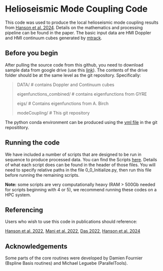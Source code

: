 # Helioseismic Mode Coupling Code
This code was used to produce the local helioseismic mode coupling results from [Hanson et al. 2024](https://www.nature.com/articles/s41550-024-02304-w). Details on the mathematics and processing pipeline can be found in the paper. The basic input data are HMI Doppler and HMI continuum cubes generated by [mtrack](http://hmi.stanford.edu/rings/modules/mtrack.html).


## Before you begin
After pulling the source code from this github, you need to download sample data from google drive (use this [link](https://drive.google.com/drive/folders/13lIBD0p3wGTSTvqFZroX7vfdPhta8qrd?usp=sharing)). The contents of the drive folder should be at the same level as the git repository. Specifically:

>DATA/ # contains Doppler and Continuum cubes
>
>eigenfunctions_combined/ # contains eigenfunctions from GYRE
>
>eigs/ # Contains eigenfunctions from A. Birch
>
>modeCoupling/ # This git repository

The python conda environment can be produced using the [yml file](modeCouple.yml) in the git reposititory.

## Running the code
We have included a number of scripts that are designed to be run in sequence to produce processed data. You can find the Scripts [here](Scripts/). Details of what each script does can be found in the header of those files. You will need to specify relative paths in the file 0_0_Initialize.py, then run this file before running the remaining scripts. 

**Note:** some scripts are very computationally heavy (RAM > 500Gb needed for scripts beginning with 4 or 5), we recommend running these codes on a HPC system.

## Referencing
Users who wish to use this code in publications should reference:

[Hanson et al. 2022](https://ui.adsabs.harvard.edu/abs/2021ApJ...910..156H/abstract),
[Mani et al. 2022](https://ui.adsabs.harvard.edu/abs/2022ApJ...926..127M/abstract),
[Das 2022](https://ui.adsabs.harvard.edu/abs/2022ApJ...940...92D/abstract),
[Hanson et al. 2024](https://www.nature.com/articles/s41550-024-02304-w)


## Acknowledgements
Some parts of the core routines were developed by Damien Fournier (Bspline Basis routines) and Michael Leguebe (ParallelTools).

